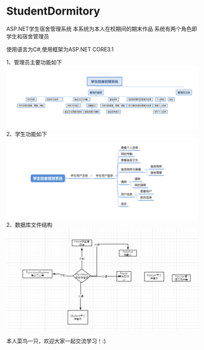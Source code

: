 # StudentDormitory
ASP.NET学生宿舍管理系统
本系统为本人在校期间的期末作品
系统有两个角色即学生和宿舍管理员

使用语言为C#,使用框架为ASP.NET CORE3.1

1、管理员主要功能如下
![image](img/1.png)
2、学生功能如下
![image](img/2.png)
2、数据库文件结构
![image](img/3.png)


本人菜鸟一只，欢迎大家一起交流学习！:)
